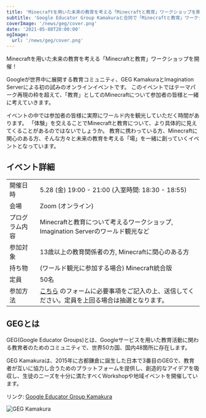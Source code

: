 ```yaml
---
title: 'Minecraftを用いた未来の教育を考える「Minecraftと教育」ワークショップを開催！'
subtitle: 'Google Educator Group Kamakuraと合同で「Minecraftと教育」ワークショップを開催します。'
coverImage: '/news/geg/cover.png'
date: '2021-05-08T20:00:00'
ogImage:
  url: '/news/geg/cover.png'
---
```


Minecraftを用いた未来の教育を考える「Minecraftと教育」ワークショップを開催！

Googleが世界中に展開する教育コミュニティ、GEG KamakuraとImagination Serverによる初の試みのオンラインイベントです。
このイベントではテーマパーク再現の枠を超えて、「教育」としてのMinecraftについて参加者の皆様と一緒に考えていきます。

イベントの中では参加者の皆様に実際にワールド内を観光していただく時間があります。
「体験」を交えることでMinecraftと教育について、より具体的に見えてくることがあるのではないでしょうか。
教育に携わっている方、Minecraftに関心のある方、そんな方々と未来の教育を考える「場」を一緒に創っていくイベントとなっています。

## イベント詳細

| | |
| ------ | ----------- |
| 開催日時 | 5.28 (金) 19:00 - 21:00 (入室時間: 18:30 - 18:55) |
| 会場 | Zoom (オンライン) |
| プログラム内容 | Minecraftと教育について考えるワークショップ, Imagination Serverのワールド観光など |
| 参加対象 | 13歳以上の教育関係者の方, Minecraftに関心のある方 |
| 持ち物 | (ワールド観光に参加する場合) Minecraft統合版 |
| 定員 | 50名 |
| 参加方法 | [こちら](https://docs.google.com/forms/d/e/1FAIpQLSfwHEZaaO5RiO0c35jzJFhTOyP63-UjJxNfTu9Y8wjLqYZzIw/viewform) のフォームに必要事項をご記入の上、送信してください。定員を上回る場合は抽選となります。 |

## GEGとは

GEG(Google Educator Groups)とは、Googleサービスを用いた教育活動に関わる教育者のためのコミュニティで、世界50カ国、国内48箇所に存在します。

GEG Kamakuraは、2015年に古都鎌倉に誕生した日本で3番目のGEGで、教育者が互いに協力し合うためのプラットフォームを提供し、創造的なアイデアを吸収し、生徒のニーズを十分に満たすべくWorkshopや地域イベントを開催しています。

リンク: [Google Educator Group Kamakura](https://sites.google.com/view/gegkamakura)

![GEG Kamakura](/news/geg/geg.jpg)